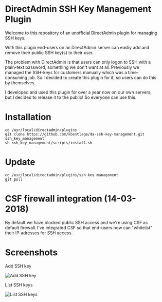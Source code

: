 # DirectAdmin SSH Key Management Plugin
Welcome to this repository of an unofficial DirectAdmin plugin for managing SSH keys. 

With this plugin end-users on an DirectAdmin server can easliy add and remove their public SSH key(s) to their user. 

The problem with DirectAdmin is that users can only logon to SSH with a plain-text password, something we don't want at all. Previously we managed the SSH-keys for customers manually which was a time-consuming job. So I decided to create this plugin for it, so users can do this by themselves.

I developed and used this plugin for over a year now on our own servers, but I decided to release it to the public! So everyone can use this.

# Installation
```
cd /usr/local/directadmin/plugins
git clone https://github.com/kbentlage/da-ssh-key-management.git ssh_key_management
sh ssh_key_management/scripts/install.sh
```

# Update
```
cd /usr/local/directadmin/plugins/ssh_key_management
git pull
```

# CSF firewall integration (14-03-2018)
By default we have blocked public SSH access and we're using CSF as default firewall. I've integrated CSF so that end-users now can "whitelist" their IP-adresses for SSH access.

# Screenshots
Add SSH key

![Add SSH key](https://raw.githubusercontent.com/kbentlage/da-ssh-key-management/master/screenshots/add.png)

List SSH keys

![List SSH keys](https://raw.githubusercontent.com/kbentlage/da-ssh-key-management/master/screenshots/list.png)
